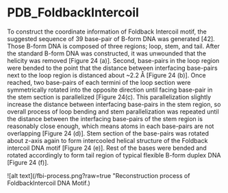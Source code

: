 # PDB_FoldbackIntercoil


To construct the coordinate information of Foldback Intercoil motif, the suggested sequence of 39 base-pair of B-form DNA was generated [42]. Those B-form DNA is composed of three regions; loop, stem, and tail. After the standard B-form DNA was constructed, it was unwounded that the helicity was removed [Figure 24 (a)]. Second, base-pairs in the loop region were bended to the point that the distance between interfacing base-pairs next to the loop region is distanced about ~2.2 Å [Figure 24 (b)]. Once reached, two base-pairs of each termini of the loop section were symmetrically rotated into the opposite direction until facing base-pair in the stem section is parallelized [Figure 24(c). This parallelization slightly increase the distance between interfacing base-pairs in the stem region, so overall process of loop bending and stem parallelization was repeated until the distance between the interfacing base-pairs of the stem region is reasonably close enough, which means atoms in each base-pairs are not overlapping [Figure 24 (d)]. Stem section of the base-pairs was rotated about z-axis again to form intercooled helical structure of the Foldback intercoil DNA motif [Figure 24 (e)]. Rest of the bases were bended and rotated accordingly to form tail region of typical flexible B-form duplex DNA [Figure 24 (f)].

![alt text](/fbi-process.png?raw=true "Reconstruction process of FoldbackIntercoil DNA Motif.)
